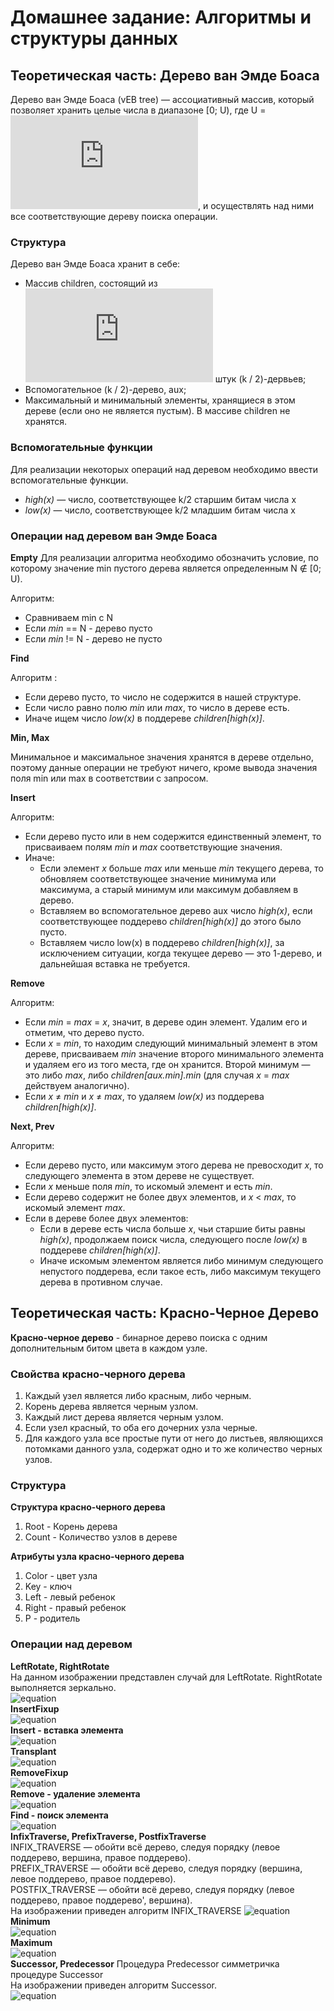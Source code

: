 
# Домашнее задание: Алгоритмы и структуры данных
## Теоретическая часть: Дерево ван Эмде Боаса

Дерево ван Эмде Боаса (vEB tree) — ассоциативный массив, который позволяет хранить целые числа в диапазоне [0; U), где U = ![equation](http://latex.codecogs.com/gif.latex?2%5E%7Bk%7D), и осуществлять над ними все соответствующие дереву поиска операции.

### Структура

Дерево ван Эмде Боаса хранит в себе:
+ Массив children, состоящий из ![equation](http://latex.codecogs.com/gif.latex?2%5E%7Bk/2%7D) штук (k / 2)-дервьев;
+	Вспомогательное (k / 2)-дерево, aux;
+	Максимальный и минимальный элементы, хранящиеся в этом дереве (если оно не является пустым). В массиве children не хранятся.

### Вспомогательные функции

Для реализации некоторых операций над деревом необходимо ввести вспомогательные функции.
+ *high(x)* — число, соответствующее k/2 старшим битам числа x
+ *low(x)* — число, соответствующее k/2 младшим битам числа x

### Операции над деревом ван Эмде Боаса

**Empty**
Для реализации алгоритма необходимо обозначить условие, по которому значение min пустого дерева является определенным N  ∉  [0; U).

Алгоритм:

+ Сравниваем min с N
+ Если *min* == N - дерево пусто
+ Если *min* != N - дерево не пусто

**Find**

Алгоритм :

-   Если дерево пусто, то число не содержится в нашей структуре.
-   Если число равно полю  _min_  или  _max_, то число в дереве есть.
-   Иначе ищем число _low(x)_  в поддереве _children[high(x)]_.

**Min, Max**

Минимальное и максимальное значения хранятся в дереве отдельно, поэтому данные операции не требуют ничего, кроме вывода значения поля min или max в соответствии с запросом.

**Insert**

Алгоритм:

-   Если дерево пусто или в нем содержится единственный элемент, то присваиваем полям  *min*  и  *max*  соответствующие значения. 
-   Иначе:
    -   Если элемент  *x*  больше  *max*  или меньше  *min*  текущего дерева, то обновляем соответствующее значение минимума или максимума, а старый минимум или максимум добавляем в дерево.
    -   Вставляем во вспомогательное дерево  aux  число  *high(x)*, если соответствующее поддерево  *children[high(x)]*  до этого было пусто.
    -   Вставляем число  low(x) в поддерево  *children[high(x)]*, за исключением ситуации, когда текущее дерево — это 1-дерево, и дальнейшая вставка не требуется.

**Remove**

Алгоритм:

-   Если  *min* = *max* = *x*, значит, в дереве один элемент. Удалим его и отметим, что дерево пусто.
-   Если *x* = *min*, то находим следующий минимальный элемент в этом дереве, присваиваем  *min*  значение второго минимального элемента и удаляем его из того места, где он хранится. Второй минимум — это либо  *max*, либо  *children[aux.min].min*  (для случая  *x* = *max*  действуем аналогично).
-   Если *x* ≠ *min*  и  *x* ≠ *max*, то удаляем  *low(x)*  из поддерева  *children[high(x)]*.

**Next, Prev**

Алгоритм:

-   Если дерево пусто, или максимум этого дерева не превосходит  *x*, то следующего элемента в этом дереве не существует.
-   Если  *x*  меньше поля  *min*, то искомый элемент и есть  *min*.
-   Если дерево содержит не более двух элементов, и  *x* < *max*, то искомый элемент  *max*.
-   Если в дереве более двух элементов:
    -   Если в дереве есть числа больше  *x*, чьи старшие биты равны  *high(x)*,  продолжаем поиск числа, следующего после *low(x)* в поддереве  *children[high(x)]*.
    -   Иначе искомым элементом является либо минимум следующего непустого поддерева, если такое есть, либо максимум текущего дерева в противном случае.
    

## Теоретическая часть: Красно-Черное Дерево
**Красно-черное дерево** - бинарное дерево поиска с одним дополнительным битом цвета в каждом узле.

### Свойства красно-черного дерева
1. Каждый узел является либо красным, либо черным.  
2. Корень дерева является черным узлом.  
3. Каждый лист дерева является черным узлом.  
4. Если узел красный, то оба его дочерних узла черные.  
5. Для каждого узла все простые пути от него до листьев, являющихся потомками данного узла, содержат одно и то же количество черных узлов.

### Структура
**Структура красно-черного дерева**
1. Root - Корень дерева
2. Count - Количество узлов в дереве

**Атрибуты узла красно-черного дерева**
1. Сolor  - цвет узла
2. Key  - ключ
3. Left  - левый ребенок
4. Right - правый ребенок  
5. P - родитель
 
 ### Операции над деревом
**LeftRotate, RightRotate**  
На данном изображении представлен случай для LeftRotate. RightRotate выполняется зеркально.  
![equation](http://www.imageup.ru/img146/3206167/rbtleftroteasy.png)  
**InsertFixup**  
![equation](http://www.imageup.ru/img146/3206160/rbtfixinserteasy.png)  
**Insert - вставка элемента**  
![equation](http://www.imageup.ru/img146/3206061/rbtinserteasy.png)  
**Transplant**  
![equation](http://www.imageup.ru/img146/3206168/rbttransplanteasy.png)  
**RemoveFixup**  
![equation](http://www.imageup.ru/img146/3206180/rbtfixdeleteeasy.png)  
**Remove - удаление элемента**  
![equation](http://www.imageup.ru/img146/3206172/rbtdeleteeasy.png)  
**Find - поиск элемента**  
![equation](http://www.imageup.ru/img146/3205705/rbtfind.png)  
**InfixTraverse, PrefixTraverse, PostfixTraverse**  
INFIX_TRAVERSE — обойти всё дерево, следуя порядку (левое поддерево, вершина, правое поддерево).  
PREFIX_TRAVERSE — обойти всё дерево, следуя порядку (вершина, левое поддерево, правое поддерево).  
POSTFIX_TRAVERSE — обойти всё дерево, следуя порядку (левое поддерево, правое поддерево', вершина).  
На изображении приведен алгоритм INFIX_TRAVERSE
![equation](http://www.imageup.ru/img146/3206342/rbtinfixtrav.png)  
**Minimum**  
![equation](http://www.imageup.ru/img146/3206355/rbtmineasy.png)  
**Maximum**  
![equation](http://www.imageup.ru/img146/3206351/rbtmaxeasy.png)  
**Successor, Predecessor**
Процедура Predecessor симметричка процедуре Successor   
На изображении приведен алгоритм Successor.  
![equation](http://www.imageup.ru/img146/3206358/rbtsuccessor.png)
